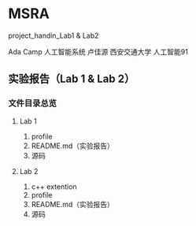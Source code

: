 # MSRA

project_handin_Lab1 & Lab2

Ada Camp 人工智能系统 卢佳源 西安交通大学 人工智能91

## 实验报告（Lab 1 & Lab 2）

### 文件目录总览

1.	Lab 1
    1.	profile
    2.	README.md（实验报告）
    3.	源码

2.	Lab 2
    1.	c++ extention
    2.	profile
    3.	README.md（实验报告）
    4.	源码
